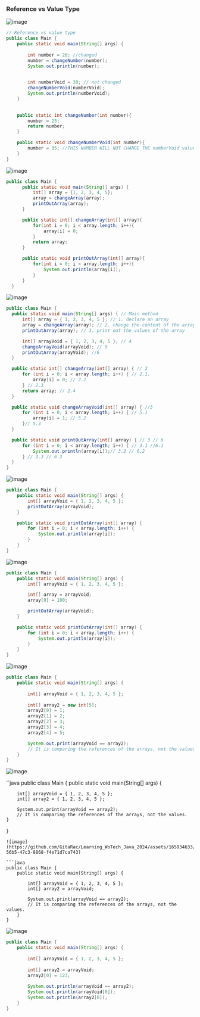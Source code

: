 ### Reference vs Value Type

![image](https://github.com/GitaRac/Learning_WoTech_Java_2024/assets/165934633/57a3463d-8805-41b5-81db-4bf0c5929573)

```java
// Reference vs value type
public class Main {
    public static void main(String[] args) {
        
        int number = 20; //changed
        number = changeNumber(number);
        System.out.println(number);

      
        int numberVoid = 30; // not changed
        changeNumberVoid(numberVoid);
        System.out.println(numberVoid);
    }
  

    public static int changeNumber(int number){
        number = 25;
        return number;
    }

    public static void changeNumberVoid(int number){
        number = 35; //THIS NUMBER WILL NOT CHANGE THE numberVoid value
    }
}
```

![image](https://github.com/GitaRac/Learning_WoTech_Java_2024/assets/165934633/07372454-8d4c-4dab-8d9b-d617f7183b09)

```java
public class Main {
      public static void main(String[] args) {
          int[] array = {1, 2, 3, 4, 5};
          array = changeArray(array);
          printOutArray(array);
      }

      public static int[] changeArray(int[] array){
          for(int i = 0; i < array.length; i++){
              array[i] = 0;
          }
          return array;
      }

      public static void printOutArray(int[] array){
          for(int i = 0; i < array.length; i++){
              System.out.println(array[i]);
          }
      }
  }
```

![image](https://github.com/GitaRac/Learning_WoTech_Java_2024/assets/165934633/7cb2b9eb-623f-482a-ba64-1865b5c13ecd)

```java
public class Main {
  public static void main(String[] args) { // Main method
      int[] array = { 1, 2, 3, 4, 5 }; // 1. declare an array
      array = changeArray(array); // 2. change the content of the array
      printOutArray(array); // 3. print out the values of the array

      int[] arrayVoid = { 1, 2, 3, 4, 5 }; // 4
      changeArrayVoid(arrayVoid); // 5
      printOutArray(arrayVoid); //6
  }

  public static int[] changeArray(int[] array) { // 2
      for (int i = 0; i < array.length; i++) { // 2.1.
          array[i] = 0; // 2.2
      } // 2.3
      return array; // 2.4
  }

  public static void changeArrayVoid(int[] array) { //5
      for (int i = 0; i < array.length; i++) { // 5.1
          array[i] = 1; // 5.2
      }// 5.3
  }

  public static void printOutArray(int[] array) { // 3 // 6
      for (int i = 0; i < array.length; i++) { // 3.1 //6.1
          System.out.println(array[i]);// 3.2 // 6.2
      } // 3.3 // 6.3
  }
}
```


![image](https://github.com/GitaRac/Learning_WoTech_Java_2024/assets/165934633/a64825da-e541-46a7-b723-1f40408fcd1c)

```java
public class Main {
    public static void main(String[] args) { 
        int[] arrayVoid = { 1, 2, 3, 4, 5 }; 
        printOutArray(arrayVoid);
    }

    public static void printOutArray(int[] array) { 
        for (int i = 0; i < array.length; i++) {
            System.out.println(array[i]);
        }
    }
}
```


![image](https://github.com/GitaRac/Learning_WoTech_Java_2024/assets/165934633/cb83c067-8107-4629-86d7-a779c4b6ab43)

```java
public class Main {
    public static void main(String[] args) { 
        int[] arrayVoid = { 1, 2, 3, 4, 5 }; 

        int[] array = arrayVoid;
        array[0] = 100;

        printOutArray(arrayVoid);
    }

    public static void printOutArray(int[] array) { 
        for (int i = 0; i < array.length; i++) {
            System.out.println(array[i]);
        }
    }
}
```

![image](https://github.com/GitaRac/Learning_WoTech_Java_2024/assets/165934633/4ab5c54e-076b-4534-9b5b-5000da3b378a)

```java
public class Main {
    public static void main(String[] args) { 
        
        int[] arrayVoid = { 1, 2, 3, 4, 5 }; 
        
        int[] array2 = new int[5];
        array2[0] = 1;
        array2[1] = 2;
        array2[2] = 3;
        array2[3] = 4;
        array2[4] = 5;

        System.out.print(arrayVoid == array2);
        // It is comparing the references of the arrays, not the values.
    }
}
```

![image](https://github.com/GitaRac/Learning_WoTech_Java_2024/assets/165934633/93c7d061-acb1-4e1e-8d8a-49c29e508e73)

``java
public class Main {
    public static void main(String[] args) { 
        
        int[] arrayVoid = { 1, 2, 3, 4, 5 }; 
        int[] array2 = { 1, 2, 3, 4, 5 };
       
        System.out.print(arrayVoid == array2);
        // It is comparing the references of the arrays, not the values.
    }
}
```
![image](https://github.com/GitaRac/Learning_WoTech_Java_2024/assets/165934633/a4180f8a-56b5-47c3-8868-f4e71d7ca743)

```java
public class Main {
    public static void main(String[] args) { 
        
        int[] arrayVoid = { 1, 2, 3, 4, 5 }; 
        int[] array2 = arrayVoid;
       
        System.out.print(arrayVoid == array2);
        // It is comparing the references of the arrays, not the values.
    }
}
```

![image](https://github.com/GitaRac/Learning_WoTech_Java_2024/assets/165934633/f9e8888b-53cd-46b3-ad63-4908145e75ef)

```java
public class Main {
    public static void main(String[] args) { 
        
        int[] arrayVoid = { 1, 2, 3, 4, 5 }; 
        
        int[] array2 = arrayVoid;
        array2[0] = 123;
       
        System.out.println(arrayVoid == array2);
        System.out.println(arrayVoid[0]);
        System.out.println(array2[0]);
    }
}
```














